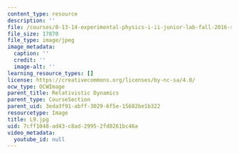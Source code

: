 ```yaml
---
content_type: resource
description: ''
file: /courses/8-13-14-experimental-physics-i-ii-junior-lab-fall-2016-spring-2017/7cff1048ad43c8ad29952fd8261bc46a_L9.jpg
file_size: 17870
file_type: image/jpeg
image_metadata:
  caption: ''
  credit: ''
  image-alt: ''
learning_resource_types: []
license: https://creativecommons.org/licenses/by-nc-sa/4.0/
ocw_type: OCWImage
parent_title: Relativistic Dynamics
parent_type: CourseSection
parent_uid: 3eda3f91-abff-3029-6f5e-15682be1b322
resourcetype: Image
title: L9.jpg
uid: 7cff1048-ad43-c8ad-2995-2fd8261bc46a
video_metadata:
  youtube_id: null
---
```

